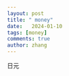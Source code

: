 ```yaml
---
layout: post
title: " money"
date:   2024-01-10
tags: [money]
comments: true
author: zhang
---
```



日元
